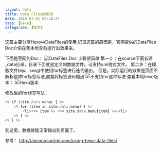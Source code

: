 ```yaml
---
layout: data
title: Data Files的使用
date: 2016-02-01 09:18:27
tags: [Hexo]
categories: [技术]
---
```

这篇主要分享Hexo中DataFiles的使用,记录这篇的原因是，官网提供的DataFiles Doc介绍在我本地没有运行出效果来。
<!--more-->
下面是官网的Doc：
![DataFiles Doc](http://7xqlat.com1.z0.glb.clouddn.com/hexo_datafiles.png)
步骤很简单
第一步：在source下面新建_data目录，目录下面就是定义的数据文件。可支持yml格式文件。
第二步：在模版文件(ejs、swig)中使用for标签进行迭代输出。
但是，实际运行的效果是页面不解析这种for标签写法,直接将标签源码输出
![不支持for这种写法](http://7xqlat.com1.z0.glb.clouddn.com/hexo_datafiles_02.png)
查看本地hexo版本：
![Hexo版本](http://7xqlat.com1.z0.glb.clouddn.com/hexo_version.png)

修改后的for标签写法：
~~~for
<% if (site.data.menu) { %>
	<% for (item in site.data.menu) { %>
		<li><%= item %> <%= site.data.menu[item] %></li>
	<% } %>
<% } %>
~~~
到这里，数据就能正常输出到页面了。

参考：
http://ammonsonline.com/using-hexo-data-files/


